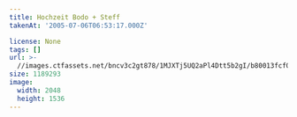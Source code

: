 ```yaml
---
title: Hochzeit Bodo + Steff
takenAt: '2005-07-06T06:53:17.000Z'

license: None
tags: []
url: >-
  //images.ctfassets.net/bncv3c2gt878/1MJXTj5UQ2aPl4Dtt5b2gI/b80013fcf0ba57bac7e91b69ecf84ca9/hochzeit-bodo--steff_4559739277_o
size: 1189293
image:
  width: 2048
  height: 1536
---
```

